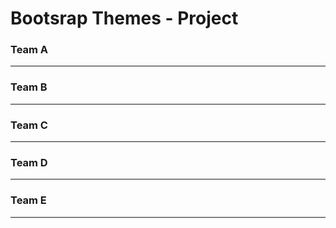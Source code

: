 # Bootsrap Themes - Project

### Team A
---

### Team B
---

### Team C
---

### Team D
---

### Team E
---
